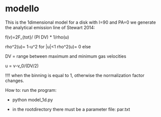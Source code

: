 # modello
This is the 1dimensional model for a disk with I=90 and PA=0
we generate the analytical emission line of Stewart 2014:


f(v)=2F_{tot}/ (PI DV) * 1/rho(u)

rho^2(u)= 1-u^2 for |u|<1 
rho^2(u)= 0     else

DV = range between maximum and minimum gas velocities

u = v-v_0/(DV/2)

!!!! when the binning is equal to 1, otherwise the normalization factor changes.

How to: 
run the program:
 - python model_1d.py

 -  in the rootdirectory there must be a parameter file: par.txt
